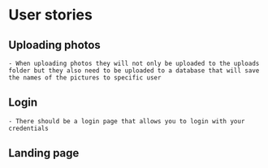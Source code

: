 # User stories

## Uploading photos

    - When uploading photos they will not only be uploaded to the uploads folder but they also need to be uploaded to a database that will save the names of the pictures to specific user

## Login

    - There should be a login page that allows you to login with your credentials



## Landing page